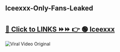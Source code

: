 
 ## Iceexxx-Only-Fans-Leaked

# <h2><a href="https://clipsfans.com/Iceexxx&ref=git">🔗 Click to LINKS ⏩⏩ 👉 🟢 Iceexxx </a></h2>

<a href="https://clipsfans.com/Iceexxx&ref=git" rel="nofollow" data-target="animated-image.originalLink"><img src="https://i.ibb.co.com/xMMVF88/686577567.gif" alt="Viral Video Original" style="max-width: 100%; display: inline-block;" data-target="animated-image.originalImage"></a>
